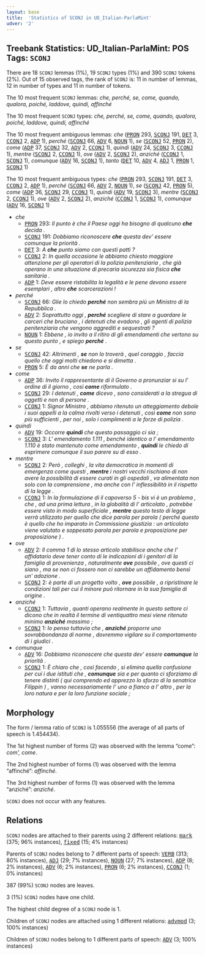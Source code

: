 ```yaml
---
layout: base
title:  'Statistics of SCONJ in UD_Italian-ParlaMint'
udver: '2'
---
```


## Treebank Statistics: UD_Italian-ParlaMint: POS Tags: `SCONJ`

There are 18 `SCONJ` lemmas (1%), 19 `SCONJ` types (1%) and 390 `SCONJ` tokens (2%).
Out of 15 observed tags, the rank of `SCONJ` is: 11 in number of lemmas, 12 in number of types and 11 in number of tokens.

The 10 most frequent `SCONJ` lemmas: <em>che, perché, se, come, quando, qualora, poiché, laddove, quindi, affinché</em>

The 10 most frequent `SCONJ` types:  <em>che, perché, se, come, quando, qualora, poiché, laddove, quindi, affinché</em>

The 10 most frequent ambiguous lemmas: <em>che</em> (<tt><a href="it_parlamint-pos-PRON.html">PRON</a></tt> 293, <tt><a href="it_parlamint-pos-SCONJ.html">SCONJ</a></tt> 191, <tt><a href="it_parlamint-pos-DET.html">DET</a></tt> 3, <tt><a href="it_parlamint-pos-CCONJ.html">CCONJ</a></tt> 2, <tt><a href="it_parlamint-pos-ADP.html">ADP</a></tt> 1), <em>perché</em> (<tt><a href="it_parlamint-pos-SCONJ.html">SCONJ</a></tt> 66, <tt><a href="it_parlamint-pos-ADV.html">ADV</a></tt> 6, <tt><a href="it_parlamint-pos-NOUN.html">NOUN</a></tt> 1), <em>se</em> (<tt><a href="it_parlamint-pos-SCONJ.html">SCONJ</a></tt> 52, <tt><a href="it_parlamint-pos-PRON.html">PRON</a></tt> 2), <em>come</em> (<tt><a href="it_parlamint-pos-ADP.html">ADP</a></tt> 37, <tt><a href="it_parlamint-pos-SCONJ.html">SCONJ</a></tt> 32, <tt><a href="it_parlamint-pos-ADV.html">ADV</a></tt> 2, <tt><a href="it_parlamint-pos-CCONJ.html">CCONJ</a></tt> 1), <em>quindi</em> (<tt><a href="it_parlamint-pos-ADV.html">ADV</a></tt> 24, <tt><a href="it_parlamint-pos-SCONJ.html">SCONJ</a></tt> 3, <tt><a href="it_parlamint-pos-CCONJ.html">CCONJ</a></tt> 1), <em>mentre</em> (<tt><a href="it_parlamint-pos-SCONJ.html">SCONJ</a></tt> 2, <tt><a href="it_parlamint-pos-CCONJ.html">CCONJ</a></tt> 1), <em>ove</em> (<tt><a href="it_parlamint-pos-ADV.html">ADV</a></tt> 2, <tt><a href="it_parlamint-pos-SCONJ.html">SCONJ</a></tt> 2), <em>anziché</em> (<tt><a href="it_parlamint-pos-CCONJ.html">CCONJ</a></tt> 1, <tt><a href="it_parlamint-pos-SCONJ.html">SCONJ</a></tt> 1), <em>comunque</em> (<tt><a href="it_parlamint-pos-ADV.html">ADV</a></tt> 16, <tt><a href="it_parlamint-pos-SCONJ.html">SCONJ</a></tt> 1), <em>tanto</em> (<tt><a href="it_parlamint-pos-DET.html">DET</a></tt> 10, <tt><a href="it_parlamint-pos-ADV.html">ADV</a></tt> 4, <tt><a href="it_parlamint-pos-ADJ.html">ADJ</a></tt> 1, <tt><a href="it_parlamint-pos-PRON.html">PRON</a></tt> 1, <tt><a href="it_parlamint-pos-SCONJ.html">SCONJ</a></tt> 1)

The 10 most frequent ambiguous types:  <em>che</em> (<tt><a href="it_parlamint-pos-PRON.html">PRON</a></tt> 293, <tt><a href="it_parlamint-pos-SCONJ.html">SCONJ</a></tt> 191, <tt><a href="it_parlamint-pos-DET.html">DET</a></tt> 3, <tt><a href="it_parlamint-pos-CCONJ.html">CCONJ</a></tt> 2, <tt><a href="it_parlamint-pos-ADP.html">ADP</a></tt> 1), <em>perché</em> (<tt><a href="it_parlamint-pos-SCONJ.html">SCONJ</a></tt> 66, <tt><a href="it_parlamint-pos-ADV.html">ADV</a></tt> 2, <tt><a href="it_parlamint-pos-NOUN.html">NOUN</a></tt> 1), <em>se</em> (<tt><a href="it_parlamint-pos-SCONJ.html">SCONJ</a></tt> 42, <tt><a href="it_parlamint-pos-PRON.html">PRON</a></tt> 5), <em>come</em> (<tt><a href="it_parlamint-pos-ADP.html">ADP</a></tt> 36, <tt><a href="it_parlamint-pos-SCONJ.html">SCONJ</a></tt> 29, <tt><a href="it_parlamint-pos-CCONJ.html">CCONJ</a></tt> 1), <em>quindi</em> (<tt><a href="it_parlamint-pos-ADV.html">ADV</a></tt> 19, <tt><a href="it_parlamint-pos-SCONJ.html">SCONJ</a></tt> 3), <em>mentre</em> (<tt><a href="it_parlamint-pos-SCONJ.html">SCONJ</a></tt> 2, <tt><a href="it_parlamint-pos-CCONJ.html">CCONJ</a></tt> 1), <em>ove</em> (<tt><a href="it_parlamint-pos-ADV.html">ADV</a></tt> 2, <tt><a href="it_parlamint-pos-SCONJ.html">SCONJ</a></tt> 2), <em>anziché</em> (<tt><a href="it_parlamint-pos-CCONJ.html">CCONJ</a></tt> 1, <tt><a href="it_parlamint-pos-SCONJ.html">SCONJ</a></tt> 1), <em>comunque</em> (<tt><a href="it_parlamint-pos-ADV.html">ADV</a></tt> 16, <tt><a href="it_parlamint-pos-SCONJ.html">SCONJ</a></tt> 1)


* <em>che</em>
  * <tt><a href="it_parlamint-pos-PRON.html">PRON</a></tt> 293: <em>Il punto è che il Paese oggi ha bisogno di qualcuno <b>che</b> decida .</em>
  * <tt><a href="it_parlamint-pos-SCONJ.html">SCONJ</a></tt> 191: <em>Dobbiamo riconoscere <b>che</b> questa dev' essere comunque la priorità .</em>
  * <tt><a href="it_parlamint-pos-DET.html">DET</a></tt> 3: <em>A <b>che</b> punto siamo con questi patti ?</em>
  * <tt><a href="it_parlamint-pos-CCONJ.html">CCONJ</a></tt> 2: <em>In quella occasione le abbiamo chiesto maggiore attenzione per gli operatori di la polizia penitenziaria , che già operano in una situazione di precaria sicurezza sia fisica <b>che</b> sanitaria .</em>
  * <tt><a href="it_parlamint-pos-ADP.html">ADP</a></tt> 1: <em>Deve essere ristabilita la legalità e le pene devono essere esemplari , altro <b>che</b> scarcerazioni !</em>
* <em>perché</em>
  * <tt><a href="it_parlamint-pos-SCONJ.html">SCONJ</a></tt> 66: <em>Glie lo chiedo <b>perché</b> non sembra più un Ministro di la Repubblica .</em>
  * <tt><a href="it_parlamint-pos-ADV.html">ADV</a></tt> 2: <em>Soprattutto oggi , <b>perché</b> scegliere di stare a guardare le carceri che bruciano , i detenuti che evadono , gli agenti di polizia penitenziaria che vengono aggrediti e sequestrati ?</em>
  * <tt><a href="it_parlamint-pos-NOUN.html">NOUN</a></tt> 1: <em>Ebbene , io invito a il ritiro di gli emendamenti che vertono su questo punto , e spiego <b>perché</b> .</em>
* <em>se</em>
  * <tt><a href="it_parlamint-pos-SCONJ.html">SCONJ</a></tt> 42: <em>Altrimenti , <b>se</b> non lo troverà , quel coraggio , faccia quello che oggi molti chiedono e si dimetta .</em>
  * <tt><a href="it_parlamint-pos-PRON.html">PRON</a></tt> 5: <em>È da anni che <b>se</b> ne parla .</em>
* <em>come</em>
  * <tt><a href="it_parlamint-pos-ADP.html">ADP</a></tt> 36: <em>Invito il rappresentante di il Governo a pronunziar si su l' ordine di il giorno , così <b>come</b> riformulato .</em>
  * <tt><a href="it_parlamint-pos-SCONJ.html">SCONJ</a></tt> 29: <em>I detenuti , <b>come</b> dicevo , sono considerati a la stregua di oggetti e non di persone .</em>
  * <tt><a href="it_parlamint-pos-CCONJ.html">CCONJ</a></tt> 1: <em>Signor Ministro , abbiamo ritenuto un atteggiamento debole i suoi appelli a la calma rivolti verso i detenuti , così <b>come</b> non sono più sufficienti , per noi , solo i complimenti a le forze di polizia .</em>
* <em>quindi</em>
  * <tt><a href="it_parlamint-pos-ADV.html">ADV</a></tt> 19: <em>Occorre <b>quindi</b> che questo passaggio ci sia ;</em>
  * <tt><a href="it_parlamint-pos-SCONJ.html">SCONJ</a></tt> 3: <em>L' emendamento 1.111 , benché identico a l' emendamento 1.110 è stato mantenuto come emendamento , <b>quindi</b> le chiedo di esprimere comunque il suo parere su di esso .</em>
* <em>mentre</em>
  * <tt><a href="it_parlamint-pos-SCONJ.html">SCONJ</a></tt> 2: <em>Però , colleghi , la vita democratica in momenti di emergenza come questi , <b>mentre</b> i nostri vecchi rischiano di non avere la possibilità di essere curati in gli ospedali , va alimentata non solo con la comprensione , ma anche con l' inflessibilità in il rispetto di la legge .</em>
  * <tt><a href="it_parlamint-pos-CCONJ.html">CCONJ</a></tt> 1: <em>In la formulazione di il capoverso 5 - bis vi è un problema , che , ad una prima lettura , in la globalità di l' articolato , potrebbe essere visto in modo superficiale , <b>mentre</b> questo testo di legge verrà utilizzato per quello che dice parola per parola ( perché questo è quello che ho imparato in Commissione giustizia : un articolato viene valutato e soppesato parola per parola e proposizione per proposizione ) .</em>
* <em>ove</em>
  * <tt><a href="it_parlamint-pos-ADV.html">ADV</a></tt> 2: <em>Il comma 1 di lo stesso articolo stabilisce anche che l' affidatario deve tener conto di le indicazioni di i genitori di la famiglia di provenienza , naturalmente <b>ove</b> possibile , ove questi ci siano , ma se non ci fossero non ci sarebbe un affidamento bensì un' adozione .</em>
  * <tt><a href="it_parlamint-pos-SCONJ.html">SCONJ</a></tt> 2: <em>è parte di un progetto volto , <b>ove</b> possibile , a ripristinare le condizioni tali per cui il minore può ritornare in la sua famiglia di origine .</em>
* <em>anziché</em>
  * <tt><a href="it_parlamint-pos-CCONJ.html">CCONJ</a></tt> 1: <em>Tuttavia , quanti operano realmente in questo settore ci dicono che in realtà il termine di ventiquattro mesi viene ritenuto minimo <b>anziché</b> massimo ;</em>
  * <tt><a href="it_parlamint-pos-SCONJ.html">SCONJ</a></tt> 1: <em>Io penso tuttavia che , <b>anziché</b> proporre una sovrabbondanza di norme , dovremmo vigilare su il comportamento di i giudici .</em>
* <em>comunque</em>
  * <tt><a href="it_parlamint-pos-ADV.html">ADV</a></tt> 16: <em>Dobbiamo riconoscere che questa dev' essere <b>comunque</b> la priorità .</em>
  * <tt><a href="it_parlamint-pos-SCONJ.html">SCONJ</a></tt> 1: <em>È chiaro che , così facendo , si elimina quella confusione per cui i due istituti che , <b>comunque</b> sia e per quanto ci sforziamo di tenere distinti ( qui comprendo ed apprezzo lo sforzo di la senatrice Filippin ) , vanno necessariamente l' uno a fianco a l' altro , per la loro natura e per la loro funzione sociale ;</em>

## Morphology

The form / lemma ratio of `SCONJ` is 1.055556 (the average of all parts of speech is 1.454434).

The 1st highest number of forms (2) was observed with the lemma “come”: <em>com', come</em>.

The 2nd highest number of forms (1) was observed with the lemma “affinché”: <em>affinché</em>.

The 3rd highest number of forms (1) was observed with the lemma “anziché”: <em>anziché</em>.

`SCONJ` does not occur with any features.


## Relations

`SCONJ` nodes are attached to their parents using 2 different relations: <tt><a href="it_parlamint-dep-mark.html">mark</a></tt> (375; 96% instances), <tt><a href="it_parlamint-dep-fixed.html">fixed</a></tt> (15; 4% instances)

Parents of `SCONJ` nodes belong to 7 different parts of speech: <tt><a href="it_parlamint-pos-VERB.html">VERB</a></tt> (313; 80% instances), <tt><a href="it_parlamint-pos-ADJ.html">ADJ</a></tt> (29; 7% instances), <tt><a href="it_parlamint-pos-NOUN.html">NOUN</a></tt> (27; 7% instances), <tt><a href="it_parlamint-pos-ADP.html">ADP</a></tt> (8; 2% instances), <tt><a href="it_parlamint-pos-ADV.html">ADV</a></tt> (6; 2% instances), <tt><a href="it_parlamint-pos-PRON.html">PRON</a></tt> (6; 2% instances), <tt><a href="it_parlamint-pos-CCONJ.html">CCONJ</a></tt> (1; 0% instances)

387 (99%) `SCONJ` nodes are leaves.

3 (1%) `SCONJ` nodes have one child.

The highest child degree of a `SCONJ` node is 1.

Children of `SCONJ` nodes are attached using 1 different relations: <tt><a href="it_parlamint-dep-advmod.html">advmod</a></tt> (3; 100% instances)

Children of `SCONJ` nodes belong to 1 different parts of speech: <tt><a href="it_parlamint-pos-ADV.html">ADV</a></tt> (3; 100% instances)

